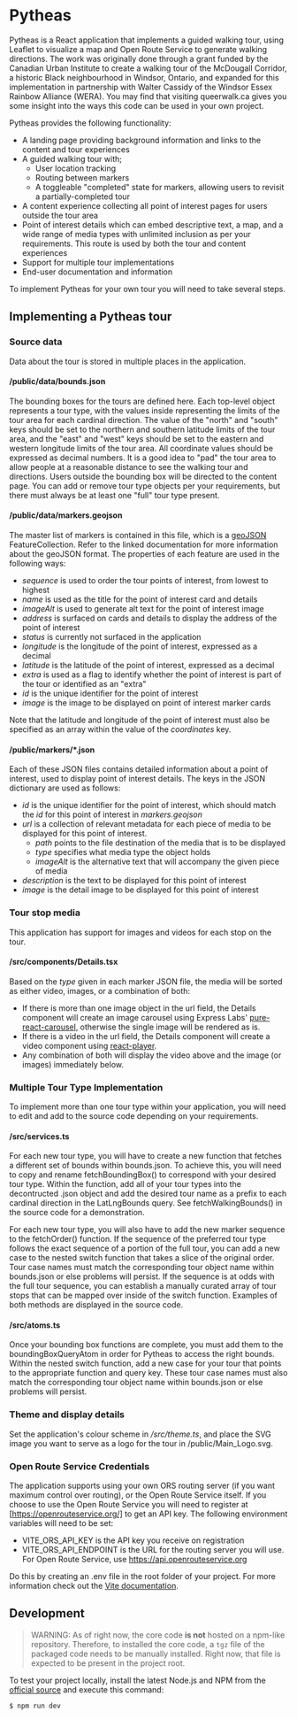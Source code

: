 # Pytheas

Pytheas is a React application that implements a guided walking tour, using Leaflet to visualize a map and Open Route Service to generate walking directions. The work was originally done through a grant funded by the Canadian Urban Institute to create a walking tour of the McDougall Corridor, a historic Black neighbourhood in Windsor, Ontario, and expanded for this implementation in partnership with Walter Cassidy of the Windsor Essex Rainbow Alliance (WERA). You may find that visiting queerwalk.ca gives you some insight into the ways this code can be used in your own project.

Pytheas provides the following functionality:

- A landing page providing background information and links to the content and tour experiences
- A guided walking tour with;
    - User location tracking
    - Routing between markers
    - A toggleable "completed" state for markers, allowing users to revisit a partially-completed tour
- A content experience collecting all point of interest pages for users outside the tour area 
- Point of interest details which can embed descriptive text, a map, and a wide range of media types with unlimited inclusion as per your requirements. This route is used by both the tour and content experiences
- Support for multiple tour implementations
- End-user documentation and information

To implement Pytheas for your own tour you will need to take several steps.

## Implementing a Pytheas tour

### Source data

Data about the tour is stored in multiple places in the application.

#### /public/data/bounds.json

The bounding boxes for the tours are defined here. Each top-level object represents a tour type, with the values inside representing the limits of the tour area for each cardinal direction. The value of the "north" and "south" keys should be set to the northern and southern latitude limits of the tour area, and the "east" and "west" keys should be set to the eastern and western longitude limits of the tour area. All coordinate values should be expressed as decimal numbers. It is a good idea to "pad" the tour area to allow people at a reasonable distance to see the walking tour and directions. Users outside the bounding box will be directed to the content page. You can add or remove tour type objects per your requirements, but there must always be at least one "full" tour type present.

#### /public/data/markers.geojson

The master list of markers is contained in this file, which is a [geoJSON](https://geojson.org/) FeatureCollection. Refer to the linked documentation for more information about the geoJSON format. The properties of each feature are used in the following ways:
- *sequence* is used to order the tour points of interest, from lowest to highest
- *name* is used as the title for the point of interest card and details
- *imageAlt* is used to generate alt text for the point of interest image
- *address* is surfaced on cards and details to display the address of the point of interest
- *status* is currently not surfaced in the application
- *longitude* is the longitude of the point of interest, expressed as a decimal
- *latitude* is the latitude of the point of interest, expressed as a decimal
- *extra* is used as a flag to identify whether the point of interest is part of the tour or identified as an "extra"
- *id* is the unique identifier for the point of interest
- *image* is the image to be displayed on point of interest marker cards 

Note that the latitude and longitude of the point of interest must also be specified as an array within the value of the *coordinates* key.

#### /public/markers/*.json

Each of these JSON files contains detailed information about a point of interest, used to display point of interest details. The keys in the JSON dictionary are used as follows:
- *id* is the unique identifier for the point of interest, which should match the *id* for this point of interest in *markers.geojson*
- *url* is a collection of relevant metadata for each piece of media to be displayed for this point of interest.
    - *path* points to the file destination of the media that is to be displayed
    - *type* specifies what media type the object holds
    - *imageAlt* is the alternative text that will accompany the given piece of media
- *description* is the text to be displayed for this point of interest
- *image* is the detail image to be displayed for this point of interest

### Tour stop media

This application has support for images and videos for each stop on the tour.

#### /src/components/Details.tsx

Based on the *type* given in each marker JSON file, the media will be sorted as either video, images, or a combination of both:

- If there is more than one image object in the url field, the Details component will create an image carousel using Express Labs' [pure-react-carousel](https://express-labs.github.io/pure-react-carousel/), otherwise the single image will be rendered as is.
- If there is a video in the url field, the Details component will create a video component using [react-player](https://www.npmjs.com/package/react-player).
- Any combination of both will display the video above and the image (or images) immediately below.

### Multiple Tour Type Implementation

To implement more than one tour type within your application, you will need to edit and add to the source code depending on your requirements.

#### /src/services.ts

For each new tour type, you will have to create a new function that fetches a different set of bounds within bounds.json. To achieve this, you will need to copy and rename fetchBoundingBox() to correspond with your desired tour type. Within the function, add all of your tour types into the decontructed .json object and add the desired tour name as a prefix to each cardinal direction in the LatLngBounds query. See fetchWalkingBounds() in the source code for a demonstration.

For each new tour type, you will also have to add the new marker sequence to the fetchOrder() function. If the sequence of the preferred tour type follows the exact sequence of a portion of the full tour, you can add a new case to the nested switch function that takes a slice of the original order. Tour case names must match the corresponding tour object name within bounds.json or else problems will persist. If the sequence is at odds with the full tour sequence, you can establish a manually curated array of tour stops that can be mapped over inside of the switch function. Examples of both methods are displayed in the source code.

#### /src/atoms.ts

Once your bounding box functions are complete, you must add them to the boundingBoxQueryAtom in order for Pytheas to access the right bounds. Within the nested switch function, add a new case for your tour that points to the appropriate function and query key. These tour case names must also match the corresponding tour object name within bounds.json or else problems will persist. 

### Theme and display details
Set the application's colour scheme in */src/theme.ts*, and place the SVG image you want to serve as a logo for the tour in /public/Main_Logo.svg.

### Open Route Service Credentials
The application supports using your own ORS routing server (if you want maximum control over routing), or the Open Route Service itself. If you choose to use the Open Route Service you will need to register at [https://openrouteservice.org/] to get an API key. The following environment variables will need to be set:
- VITE_ORS_API_KEY is the API key you receive on registration
- VITE_ORS_API_ENDPOINT is the URL for the routing server you will use. For Open Route Service, use https://api.openrouteservice.org

Do this by creating an .env file in the root folder of your project. For more information check out the [Vite documentation](https://vitejs.dev/guide/env-and-mode.html).

## Development

> WARNING: As of right now, the core code **is not** hosted on a npm-like repository. Therefore, to installed the core code, a `tgz` file of the packaged code needs to be manually installed. Right now, that file is expected to be present in the project root.

To test your project locally, install the latest Node.js and NPM from the [official source](https://nodejs.org/en/download/current/) and execute this command:

    $ npm run dev
